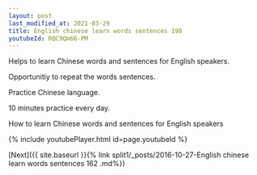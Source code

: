 ```yaml
---
layout: post
last_modified_at: 2021-03-29
title: English chinese learn words sentences 198 
youtubeId: RQC9Qm66-PM
---
```

 
 
Helps to learn Chinese words and sentences for English speakers.

Opportunitiy to repeat the words sentences. 

Practice Chinese language. 
 
10 minutes practice every day. 
 
How to learn Chinese words and sentences for English speakers 
 
{% include youtubePlayer.html id=page.youtubeId %}
 
 
[Next]({{ site.baseurl }}{% link  split1/_posts/2016-10-27-English chinese learn words sentences 162 .md%})
 
